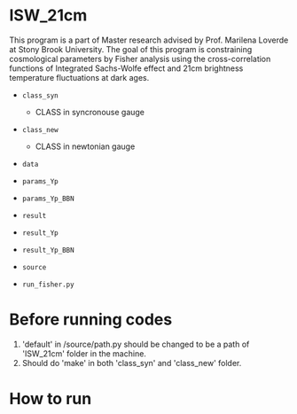 # ISW_21cm
This program is a part of Master research advised by Prof. Marilena Loverde at Stony Brook University. The goal of this program is constraining cosmological parameters by Fisher analysis using the cross-correlation functions of Integrated Sachs-Wolfe effect and 21cm brightness temperature fluctuations at dark ages.

* `class_syn`
  - CLASS in syncronouse gauge
* `class_new`
  - CLASS in newtonian gauge
* `data`
   
* `params_Yp`

* `params_Yp_BBN`

* `result`

* `result_Yp`

* `result_Yp_BBN`

* `source`

* `run_fisher.py`

# Before running codes
1. 'default' in /source/path.py should be changed to be a path of 'ISW_21cm' folder in the machine.
2. Should do 'make' in both 'class_syn' and 'class_new' folder.

# How to run
